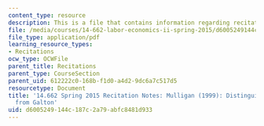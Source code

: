 ```yaml
---
content_type: resource
description: This is a file that contains information regarding recitation 12.
file: /media/courses/14-662-labor-economics-ii-spring-2015/d6005249144c187c2a79abfc8481d933_MIT14_662S15_Recitation12.pdf
file_type: application/pdf
learning_resource_types:
- Recitations
ocw_type: OCWFile
parent_title: Recitations
parent_type: CourseSection
parent_uid: 612222c0-168b-f1d0-a4d2-9dc6a7c517d5
resourcetype: Document
title: '14.662 Spring 2015 Recitation Notes: Mulligan (1999): Distinguishing Becker-Tomes
  from Galton'
uid: d6005249-144c-187c-2a79-abfc8481d933
---
```

